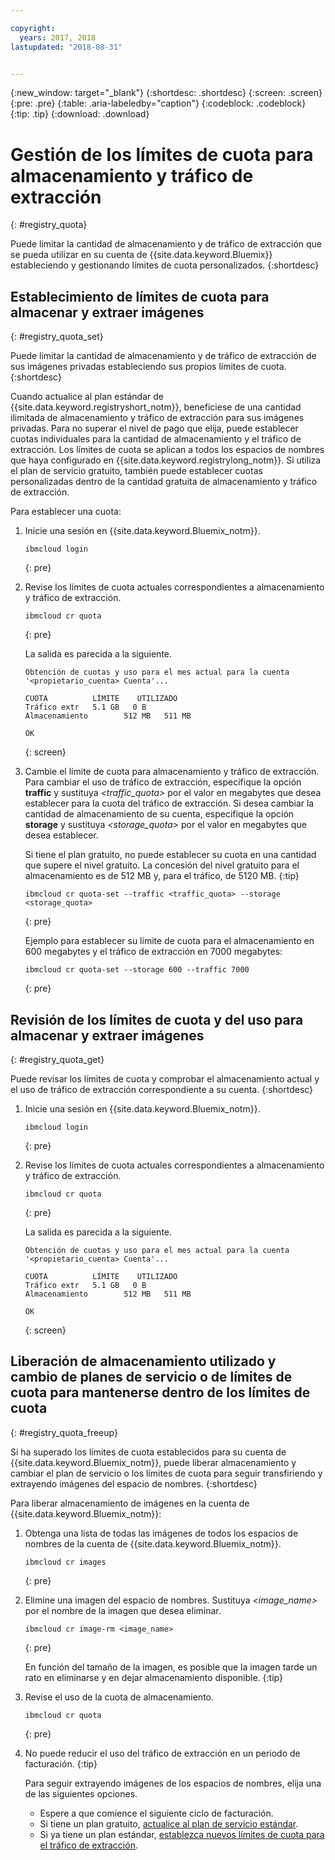 ```yaml
---

copyright:
  years: 2017, 2018
lastupdated: "2018-08-31"


---
```


{:new_window: target="_blank"}
{:shortdesc: .shortdesc}
{:screen: .screen}
{:pre: .pre}
{:table: .aria-labeledby="caption"}
{:codeblock: .codeblock}
{:tip: .tip}
{:download: .download}


# Gestión de los límites de cuota para almacenamiento y tráfico de extracción
{: #registry_quota}

Puede limitar la cantidad de almacenamiento y de tráfico de extracción que se pueda utilizar en su cuenta de {{site.data.keyword.Bluemix}} estableciendo y gestionando límites de cuota personalizados.
{:shortdesc}


## Establecimiento de límites de cuota para almacenar y extraer imágenes
{: #registry_quota_set}

Puede limitar la cantidad de almacenamiento y de tráfico de extracción de sus imágenes privadas estableciendo sus propios límites de cuota.
{:shortdesc}

Cuando actualice al plan estándar de {{site.data.keyword.registryshort_notm}},
benefíciese de una cantidad ilimitada de almacenamiento y tráfico de extracción para sus imágenes privadas. Para no superar el nivel de pago que elija, puede establecer cuotas individuales para la cantidad de almacenamiento y el tráfico de extracción. Los límites de cuota se aplican a todos los espacios de nombres que haya configurado en {{site.data.keyword.registrylong_notm}}. Si utiliza el plan de servicio gratuito, también puede establecer cuotas personalizadas dentro de la cantidad gratuita de almacenamiento y tráfico de extracción.

Para establecer una cuota:

1.  Inicie una sesión en {{site.data.keyword.Bluemix_notm}}.

    ```
    ibmcloud login
    ```
    {: pre}

2.  Revise los límites de cuota actuales correspondientes a almacenamiento y tráfico de extracción.

    ```
    ibmcloud cr quota
    ```
    {: pre}

    La salida es parecida a la siguiente.

    ```
    Obtención de cuotas y uso para el mes actual para la cuenta '<propietario_cuenta> Cuenta'...

    CUOTA          LÍMITE    UTILIZADO
    Tráfico extr   5.1 GB   0 B
    Almacenamiento        512 MB   511 MB

    OK
    ```
    {: screen}

3.  Cambie el límite de cuota para almacenamiento y tráfico de extracción. Para cambiar el uso de tráfico de extracción, especifique la opción **traffic** y sustituya
_&lt;traffic_quota&gt;_ por el valor en megabytes que desea establecer para la cuota del tráfico de extracción. Si desea cambiar la cantidad de almacenamiento de su cuenta, especifique la opción **storage** y sustituya _&lt;storage_quota&gt;_ por el valor en megabytes que desea establecer.

    Si tiene el plan gratuito, no puede establecer su cuota en una cantidad que supere el nivel gratuito. La concesión del nivel gratuito para el almacenamiento es de 512 MB y, para el tráfico, de 5120 MB.
    {:tip}

    ```
    ibmcloud cr quota-set --traffic <traffic_quota> --storage <storage_quota>
    ```
    {: pre}

    Ejemplo para establecer su límite de cuota para el almacenamiento en 600 megabytes y el tráfico de extracción en 7000 megabytes:

    ```
    ibmcloud cr quota-set --storage 600 --traffic 7000
    ```
    {: pre}


## Revisión de los límites de cuota y del uso para almacenar y extraer imágenes
{: #registry_quota_get}

Puede revisar los límites de cuota y comprobar el almacenamiento actual y el uso de tráfico de extracción correspondiente a su cuenta.
{:shortdesc}

1.  Inicie una sesión en {{site.data.keyword.Bluemix_notm}}.

    ```
    ibmcloud login
    ```
    {: pre}

2.  Revise los límites de cuota actuales correspondientes a almacenamiento y tráfico de extracción.

    ```
    ibmcloud cr quota
    ```
    {: pre}

    La salida es parecida a la siguiente.

    ```
    Obtención de cuotas y uso para el mes actual para la cuenta '<propietario_cuenta> Cuenta'...

    CUOTA          LÍMITE    UTILIZADO
    Tráfico extr   5.1 GB   0 B
    Almacenamiento        512 MB   511 MB

    OK
    ```
    {: screen}


## Liberación de almacenamiento utilizado y cambio de planes de servicio o de límites de cuota para mantenerse dentro de los límites de cuota
{: #registry_quota_freeup}

Si ha superado los límites de cuota establecidos para su cuenta de {{site.data.keyword.Bluemix_notm}}, puede liberar almacenamiento y cambiar el plan de servicio o los límites de cuota para seguir transfiriendo y extrayendo imágenes del espacio de nombres.
{:shortdesc}

Para liberar almacenamiento de imágenes en la cuenta de {{site.data.keyword.Bluemix_notm}}:

1.  Obtenga una lista de todas las imágenes de todos los espacios de nombres de la cuenta de {{site.data.keyword.Bluemix_notm}}.

    ```
    ibmcloud cr images
    ```
    {: pre}

2.  Elimine una imagen del espacio de nombres. Sustituya
_&lt;image_name&gt;_ por el nombre de la imagen que desea eliminar.

    ```
    ibmcloud cr image-rm <image_name>
    ```
    {: pre}

    En función del tamaño de la imagen, es posible que la imagen tarde un rato en eliminarse y en dejar almacenamiento disponible.
    {:tip}

3.  Revise el uso de la cuota de almacenamiento.

    ```
    ibmcloud cr quota
    ```
    {: pre}

4. No puede reducir el uso del tráfico de extracción en un periodo de facturación.
   {:tip}

    Para seguir extrayendo imágenes de los espacios de nombres, elija una de las siguientes opciones.

    -   Espere a que comience el siguiente ciclo de facturación.
    -   Si tiene un plan gratuito, [actualice al plan de servicio estándar](registry_overview.html#registry_plan_upgrade).
    -   Si ya tiene un plan estándar, [establezca nuevos límites de cuota para el tráfico de extracción](#registry_quota_set).
